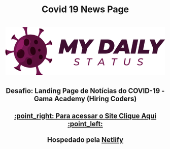 <h1 align="center"> Covid 19 News Page</h1>

<h1 align="center">
  <a href="#">
    <img src="Desafio-covid-19/images/logo.png" alt="Covid-19 logo">
  </a>
</h1>

<h2 align="center">
  <b>Desafio: Landing Page de Notícias do COVID-19 - Gama Academy (Hiring Coders) </b>
</h2>


<h2 align="center">
  <a href="https://covid-19-daily-status.netlify.app/index.html" target="_blank">
    :point_right: Para acessar o Site Clique Aqui :point_left:
  </a>
  <br><br>
  Hospedado pela
  <a href="https://www.netlify.com/" target="_blank">Netlify</a>
</h2>




